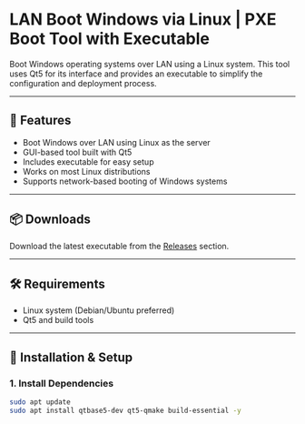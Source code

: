 # LAN Boot Windows via Linux | PXE Boot Tool with Executable

Boot Windows operating systems over LAN using a Linux system. This tool uses Qt5 for its interface and provides an executable to simplify the configuration and deployment process.

---

## 🚀 Features

- Boot Windows over LAN using Linux as the server
- GUI-based tool built with Qt5
- Includes executable for easy setup
- Works on most Linux distributions
- Supports network-based booting of Windows systems

---

## 📦 Downloads

Download the latest executable from the [Releases](https://github.com/mahaboobtech/lanboot-windows-from-linux/releases) section.

---

## 🛠️ Requirements

- Linux system (Debian/Ubuntu preferred)
- Qt5 and build tools

---

## 🔧 Installation & Setup

### 1. Install Dependencies

```bash
sudo apt update
sudo apt install qtbase5-dev qt5-qmake build-essential -y
